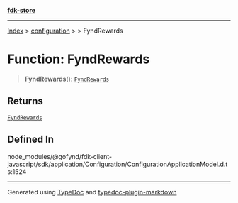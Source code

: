[**fdk-store**](../../../README.md)
***

[Index](../../../API.md) > [configuration](../../README.md) > [<internal>](../README.md) > FyndRewards

# Function: FyndRewards

> **FyndRewards**(): [`FyndRewards`](../type-aliases/type-alias.FyndRewards.md)

## Returns

[`FyndRewards`](../type-aliases/type-alias.FyndRewards.md)

## Defined In

node\_modules/@gofynd/fdk-client-javascript/sdk/application/Configuration/ConfigurationApplicationModel.d.ts:1524

***
Generated using [TypeDoc](https://typedoc.org/) and [typedoc-plugin-markdown](https://www.npmjs.com/package/typedoc-plugin-markdown)
